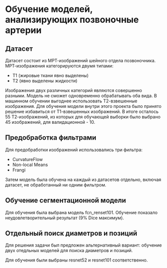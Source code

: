 # Обучение моделей, анализирующих позвоночные артерии
## Датасет
Датасет состоит из МРТ-изображений шейного отдела позвоночника. МРТ-изображения категорируются двумя типами:

- T1 (жировые ткани явно выделены)
- T2 (явно выделены жидкости)

Изображения двух различных категорий являются совершенно разными. Модель не сможет одновременно обрабатывать оба вида. В машинном обучении выгоднее использовать Т2-взвешенные изображения. Для обучения модели внутри этого проекта было принято решение избавиться от Т1-взвешенных изображений. В итоге осталось 55 Т2-изображений, из которых для обучающей выборки было выбрано 45 изображений, для валидационной - 10.

## Предобработка фильтрами
Для предобработки изображений использовались три фильтра:
- CurvatureFlow
- Non-local Means
- Frangi

Затем модель была обучена на каждый из датасетов отдельно, включая датасет, не обработанный ни одним фильтром.

## Обучение сегментационной модели
Для обучения была выбрана модель fcn_renset101. Обучение показало неудовлетворительный результат (9% Dice максимум).

## Отдельный поиск диаметров и позиций
Для решения задачи был предложен альтернативный вариант: обучение двух отедльных моделей для поиска диаметров и позиций.

Для обучения были выбраны resnet52 и resnet101 соответственно.
